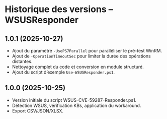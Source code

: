 # Historique des versions – WSUSResponder

## 1.0.1 (2025-10-27)
- Ajout du paramètre `-UsePS7Parallel` pour paralléliser le pré-test WinRM.
- Ajout de `-OperationTimeoutSec` pour limiter la durée des opérations distantes.
- Nettoyage complet du code et conversion en module structuré.
- Ajout du script d’exemple `Use-WSUSResponder.ps1`.

## 1.0.0 (2025-10-25)
- Version initiale du script WSUS-CVE-59287-Responder.ps1.
- Détection WSUS, vérification KBs, application du workaround.
- Export CSV/JSON/XLSX.
